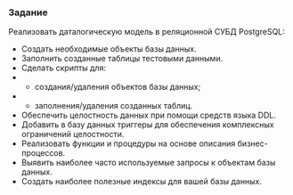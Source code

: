 ### Задание

Реализовать даталогическую модель в реляционной СУБД PostgreSQL:

- Создать необходимые объекты базы данных.
- Заполнить созданные таблицы тестовыми данными.
- Сделать скрипты для:
- - создания/удаления объектов базы данных;
- - заполнения/удаления созданных таблиц.
- Обеспечить целостность данных при помощи средств языка DDL.
- Добавить в базу данных триггеры для обеспечения комплексных ограничений
целостности.
- Реализовать функции и процедуры на основе описания бизнес-процессов.
- Выявить наиболее часто используемые запросы к объектам базы данных.
- Создать наиболее полезные индексы для вашей базы данных.

